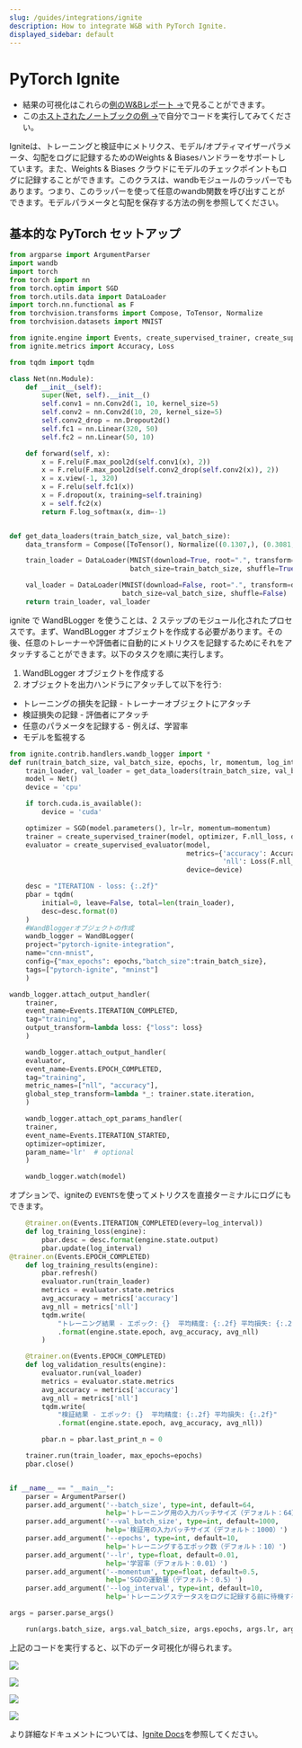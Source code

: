 ```yaml
---
slug: /guides/integrations/ignite
description: How to integrate W&B with PyTorch Ignite.
displayed_sidebar: default
---
```


# PyTorch Ignite

* 結果の可視化はこれらの[例のW&Bレポート →](https://app.wandb.ai/example-team/pytorch-ignite-example/reports/PyTorch-Ignite-with-W%26B--Vmlldzo0NzkwMg)で見ることができます。
* この[ホストされたノートブックの例 →](https://colab.research.google.com/drive/15e-yGOvboTzXU4pe91Jg-Yr7sae3zBOJ#scrollTo=ztVifsYAmnRr)で自分でコードを実行してみてください。

Igniteは、トレーニングと検証中にメトリクス、モデル/オプティマイザーパラメータ、勾配をログに記録するためのWeights & Biasesハンドラーをサポートしています。また、Weights & Biases クラウドにモデルのチェックポイントもログに記録することができます。このクラスは、wandbモジュールのラッパーでもあります。つまり、このラッパーを使って任意のwandb関数を呼び出すことができます。モデルパラメータと勾配を保存する方法の例を参照してください。

## 基本的な PyTorch セットアップ

```python
from argparse import ArgumentParser
import wandb
import torch
from torch import nn
from torch.optim import SGD
from torch.utils.data import DataLoader
import torch.nn.functional as F
from torchvision.transforms import Compose, ToTensor, Normalize
from torchvision.datasets import MNIST

from ignite.engine import Events, create_supervised_trainer, create_supervised_evaluator
from ignite.metrics import Accuracy, Loss

from tqdm import tqdm
```

```python
class Net(nn.Module):
    def __init__(self):
        super(Net, self).__init__()
        self.conv1 = nn.Conv2d(1, 10, kernel_size=5)
        self.conv2 = nn.Conv2d(10, 20, kernel_size=5)
        self.conv2_drop = nn.Dropout2d()
        self.fc1 = nn.Linear(320, 50)
        self.fc2 = nn.Linear(50, 10)

    def forward(self, x):
        x = F.relu(F.max_pool2d(self.conv1(x), 2))
        x = F.relu(F.max_pool2d(self.conv2_drop(self.conv2(x)), 2))
        x = x.view(-1, 320)
        x = F.relu(self.fc1(x))
        x = F.dropout(x, training=self.training)
        x = self.fc2(x)
        return F.log_softmax(x, dim=-1)


def get_data_loaders(train_batch_size, val_batch_size):
    data_transform = Compose([ToTensor(), Normalize((0.1307,), (0.3081,))])

    train_loader = DataLoader(MNIST(download=True, root=".", transform=data_transform, train=True),
                              batch_size=train_batch_size, shuffle=True)

    val_loader = DataLoader(MNIST(download=False, root=".", transform=data_transform, train=False),
                            batch_size=val_batch_size, shuffle=False)
    return train_loader, val_loader
```

ignite で WandBLogger を使うことは、2 ステップのモジュール化されたプロセスです。まず、WandBLogger オブジェクトを作成する必要があります。その後、任意のトレーナーや評価者に自動的にメトリクスを記録するためにそれをアタッチすることができます。以下のタスクを順に実行します。
1) WandBLogger オブジェクトを作成する
2) オブジェクトを出力ハンドラにアタッチして以下を行う:

* トレーニングの損失を記録 - トレーナーオブジェクトにアタッチ
* 検証損失の記録 - 評価者にアタッチ
* 任意のパラメータを記録する - 例えば、学習率
* モデルを監視する

```python
from ignite.contrib.handlers.wandb_logger import *
def run(train_batch_size, val_batch_size, epochs, lr, momentum, log_interval):
    train_loader, val_loader = get_data_loaders(train_batch_size, val_batch_size)
    model = Net()
    device = 'cpu'

    if torch.cuda.is_available():
        device = 'cuda'

    optimizer = SGD(model.parameters(), lr=lr, momentum=momentum)
    trainer = create_supervised_trainer(model, optimizer, F.nll_loss, device=device)
    evaluator = create_supervised_evaluator(model,
                                            metrics={'accuracy': Accuracy(),
                                                     'nll': Loss(F.nll_loss)},
                                            device=device)

    desc = "ITERATION - loss: {:.2f}"
    pbar = tqdm(
        initial=0, leave=False, total=len(train_loader),
        desc=desc.format(0)
    )
    #WandBloggerオブジェクトの作成
    wandb_logger = WandBLogger(
    project="pytorch-ignite-integration",
    name="cnn-mnist",
    config={"max_epochs": epochs,"batch_size":train_batch_size},
    tags=["pytorch-ignite", "mninst"]
    )

wandb_logger.attach_output_handler(
    trainer,
    event_name=Events.ITERATION_COMPLETED,
    tag="training",
    output_transform=lambda loss: {"loss": loss}
    )

    wandb_logger.attach_output_handler(
    evaluator,
    event_name=Events.EPOCH_COMPLETED,
    tag="training",
    metric_names=["nll", "accuracy"],
    global_step_transform=lambda *_: trainer.state.iteration,
    )

    wandb_logger.attach_opt_params_handler(
    trainer,
    event_name=Events.ITERATION_STARTED,
    optimizer=optimizer,
    param_name='lr'  # optional
    )

    wandb_logger.watch(model)
```

オプションで、igniteの `EVENTS`を使ってメトリクスを直接ターミナルにログにもできます。

```python
    @trainer.on(Events.ITERATION_COMPLETED(every=log_interval))
    def log_training_loss(engine):
        pbar.desc = desc.format(engine.state.output)
        pbar.update(log_interval)
@trainer.on(Events.EPOCH_COMPLETED)
    def log_training_results(engine):
        pbar.refresh()
        evaluator.run(train_loader)
        metrics = evaluator.state.metrics
        avg_accuracy = metrics['accuracy']
        avg_nll = metrics['nll']
        tqdm.write(
            "トレーニング結果 - エポック: {}  平均精度: {:.2f} 平均損失: {:.2f}"
            .format(engine.state.epoch, avg_accuracy, avg_nll)
        )

    @trainer.on(Events.EPOCH_COMPLETED)
    def log_validation_results(engine):
        evaluator.run(val_loader)
        metrics = evaluator.state.metrics
        avg_accuracy = metrics['accuracy']
        avg_nll = metrics['nll']
        tqdm.write(
            "検証結果 - エポック: {}  平均精度: {:.2f} 平均損失: {:.2f}"
            .format(engine.state.epoch, avg_accuracy, avg_nll))

        pbar.n = pbar.last_print_n = 0

    trainer.run(train_loader, max_epochs=epochs)
    pbar.close()


if __name__ == "__main__":
    parser = ArgumentParser()
    parser.add_argument('--batch_size', type=int, default=64,
                        help='トレーニング用の入力バッチサイズ（デフォルト：64）')
    parser.add_argument('--val_batch_size', type=int, default=1000,
                        help='検証用の入力バッチサイズ（デフォルト：1000）')
    parser.add_argument('--epochs', type=int, default=10,
                        help='トレーニングするエポック数（デフォルト：10）')
    parser.add_argument('--lr', type=float, default=0.01,
                        help='学習率（デフォルト：0.01）')
    parser.add_argument('--momentum', type=float, default=0.5,
                        help='SGDの運動量（デフォルト：0.5）')
    parser.add_argument('--log_interval', type=int, default=10,
                        help='トレーニングステータスをログに記録する前に待機するバッチ数')

args = parser.parse_args()

    run(args.batch_size, args.val_batch_size, args.epochs, args.lr, args.momentum, args.log_interval)

```

上記のコードを実行すると、以下のデータ可視化が得られます。

![](https://i.imgur.com/CoBDShx.png)

![](https://i.imgur.com/Fr6Dqd0.png)

![](https://i.imgur.com/Fr6Dqd0.png)

![](https://i.imgur.com/rHNPyw3.png)

より詳細なドキュメントについては、[Ignite Docs](https://pytorch.org/ignite/contrib/handlers.html#module-ignite.contrib.handlers.wandb_logger)を参照してください。